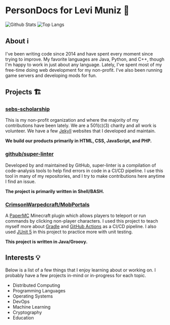 # PersonDocs for Levi Muniz 🤖

<span>
  <img align="top" alt="Github Stats" src="https://github-readme-stats.vercel.app/api?username=leviem1&show_icons=true" />
</span>
<span>
  <img align="top" alt="Top Langs" src="https://github-readme-stats.vercel.app/api/top-langs/?username=leviem1&layout=compact" />
</span>

## About ℹ️
I've been writing code since 2014 and have spent every moment since trying to improve. My favorite languages are Java, Python, and C++, though I'm happy to work in just about any language. Lately, I've spent most of my free-time doing web development for my non-profit. I've also been running game servers and developing mods for fun.

## Projects 🏗

### [sebs-scholarship](https://github.com/sebs-scholarship)

This is my non-profit organization and where the majority of my contributions have been lately. We are a 501(c)(3) charity and all work is volunteer. We have a few [Jekyll](https://jekyllrb.com) websites that I developed and maintain.

**We build our products primarily in HTML, CSS, JavaScript, and PHP.**

### [github/super-linter](https://github.com/github/super-linter)

Developed by and maintained by GitHub, super-linter is a compilation of code-analysis tools to help find errors in code in a CI/CD pipeline. I use this tool in many of my repositories, and I try to make contributions here anytime I find an issue.

**The project is primarily written in Shell/BASH.**

### [CrimsonWarpedcraft/MobPortals](https://github.com/CrimsonWarpedcraft/MobPortals)

A [PaperMC](https://papermc.io/) Minecraft plugin which allows players to teleport or run commands by clicking non-player characters. I used this project to teach myself more about [Gradle](https://gradle.org/) and [GitHub Actions](https://github.com/features/actions) as a CI/CD pipeline. I also used [JUnit 5](https://junit.org/junit5/) in this project to practice more with unit testing.

**This project is written in Java/Groovy.**

## Interests 💡

Below is a list of a few things that I enjoy learning about or working on. I probably have a few projects in-mind or in-progress for each topic.
* Distributed Computing
* Programming Languages
* Operating Systems
* DevOps
* Machine Learning
* Cryptography
* Education
